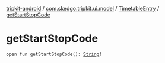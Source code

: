 [tripkit-android](../../index.md) / [com.skedgo.tripkit.ui.model](../index.md) / [TimetableEntry](index.md) / [getStartStopCode](./get-start-stop-code.md)

# getStartStopCode

`open fun getStartStopCode(): `[`String`](https://kotlinlang.org/api/latest/jvm/stdlib/kotlin/-string/index.html)`!`
